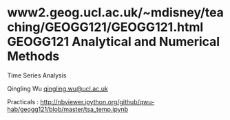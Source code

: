www2.geog.ucl.ac.uk/~mdisney/teaching/GEOGG121/GEOGG121.html
GEOGG121 Analytical and Numerical Methods
========

Time Series Analysis

Qingling Wu qingling.wu@ucl.ac.uk

Practicals : http://nbviewer.ipython.org/github/qwu-hab/geogg121/blob/master/tsa_temp.ipynb



